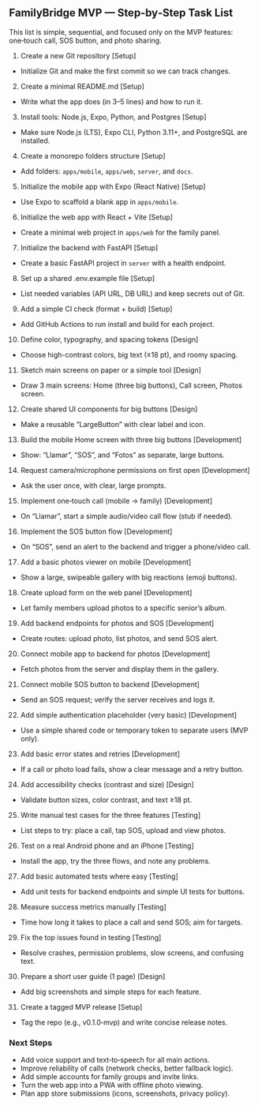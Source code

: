 ## FamilyBridge MVP — Step‑by‑Step Task List

This list is simple, sequential, and focused only on the MVP features: one‑touch call, SOS button, and photo sharing.

1) Create a new Git repository [Setup]
- Initialize Git and make the first commit so we can track changes.

2) Create a minimal README.md [Setup]
- Write what the app does (in 3–5 lines) and how to run it.

3) Install tools: Node.js, Expo, Python, and Postgres [Setup]
- Make sure Node.js (LTS), Expo CLI, Python 3.11+, and PostgreSQL are installed.

4) Create a monorepo folders structure [Setup]
- Add folders: `apps/mobile`, `apps/web`, `server`, and `docs`.

5) Initialize the mobile app with Expo (React Native) [Setup]
- Use Expo to scaffold a blank app in `apps/mobile`.

6) Initialize the web app with React + Vite [Setup]
- Create a minimal web project in `apps/web` for the family panel.

7) Initialize the backend with FastAPI [Setup]
- Create a basic FastAPI project in `server` with a health endpoint.

8) Set up a shared .env.example file [Setup]
- List needed variables (API URL, DB URL) and keep secrets out of Git.

9) Add a simple CI check (format + build) [Setup]
- Add GitHub Actions to run install and build for each project.

10) Define color, typography, and spacing tokens [Design]
- Choose high-contrast colors, big text (≥18 pt), and roomy spacing.

11) Sketch main screens on paper or a simple tool [Design]
- Draw 3 main screens: Home (three big buttons), Call screen, Photos screen.

12) Create shared UI components for big buttons [Design]
- Make a reusable “LargeButton” with clear label and icon.

13) Build the mobile Home screen with three big buttons [Development]
- Show: “Llamar”, “SOS”, and “Fotos” as separate, large buttons.

14) Request camera/microphone permissions on first open [Development]
- Ask the user once, with clear, large prompts.

15) Implement one‑touch call (mobile → family) [Development]
- On “Llamar”, start a simple audio/video call flow (stub if needed).

16) Implement the SOS button flow [Development]
- On “SOS”, send an alert to the backend and trigger a phone/video call.

17) Add a basic photos viewer on mobile [Development]
- Show a large, swipeable gallery with big reactions (emoji buttons).

18) Create upload form on the web panel [Development]
- Let family members upload photos to a specific senior’s album.

19) Add backend endpoints for photos and SOS [Development]
- Create routes: upload photo, list photos, and send SOS alert.

20) Connect mobile app to backend for photos [Development]
- Fetch photos from the server and display them in the gallery.

21) Connect mobile SOS button to backend [Development]
- Send an SOS request; verify the server receives and logs it.

22) Add simple authentication placeholder (very basic) [Development]
- Use a simple shared code or temporary token to separate users (MVP only).

23) Add basic error states and retries [Development]
- If a call or photo load fails, show a clear message and a retry button.

24) Add accessibility checks (contrast and size) [Design]
- Validate button sizes, color contrast, and text ≥18 pt.

25) Write manual test cases for the three features [Testing]
- List steps to try: place a call, tap SOS, upload and view photos.

26) Test on a real Android phone and an iPhone [Testing]
- Install the app, try the three flows, and note any problems.

27) Add basic automated tests where easy [Testing]
- Add unit tests for backend endpoints and simple UI tests for buttons.

28) Measure success metrics manually [Testing]
- Time how long it takes to place a call and send SOS; aim for targets.

29) Fix the top issues found in testing [Testing]
- Resolve crashes, permission problems, slow screens, and confusing text.

30) Prepare a short user guide (1 page) [Design]
- Add big screenshots and simple steps for each feature.

31) Create a tagged MVP release [Setup]
- Tag the repo (e.g., v0.1.0‑mvp) and write concise release notes.

### Next Steps
- Add voice support and text‑to‑speech for all main actions.
- Improve reliability of calls (network checks, better fallback logic).
- Add simple accounts for family groups and invite links.
- Turn the web app into a PWA with offline photo viewing.
- Plan app store submissions (icons, screenshots, privacy policy).


